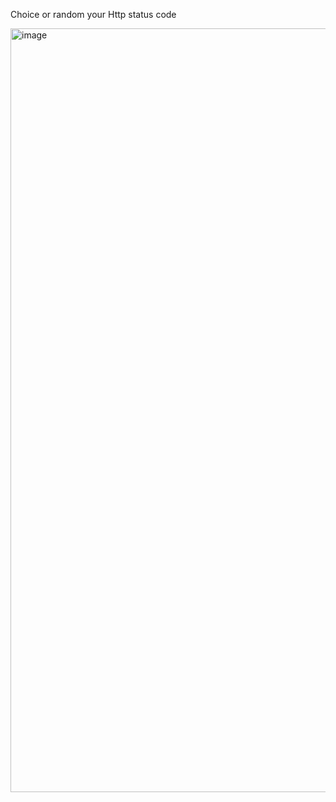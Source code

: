 Choice or random your Http status code 

<img width="1222" alt="image" src="https://github.com/bianca-c-melo/http-status-cat/assets/81665351/0e3f9b54-bc7c-46fb-a4a5-f1a1ecf8fa45">
